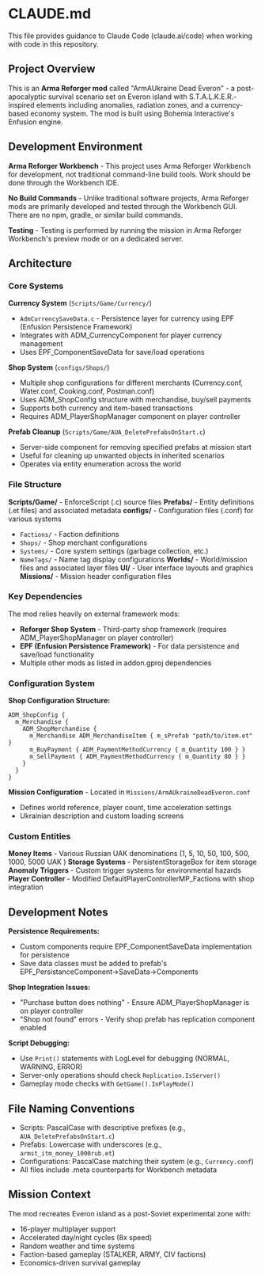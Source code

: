 # CLAUDE.md

This file provides guidance to Claude Code (claude.ai/code) when working with code in this repository.

## Project Overview

This is an **Arma Reforger mod** called "ArmAUkraine Dead Everon" - a post-apocalyptic survival scenario set on Everon island with S.T.A.L.K.E.R.-inspired elements including anomalies, radiation zones, and a currency-based economy system. The mod is built using Bohemia Interactive's Enfusion engine.

## Development Environment

**Arma Reforger Workbench** - This project uses Arma Reforger Workbench for development, not traditional command-line build tools. Work should be done through the Workbench IDE.

**No Build Commands** - Unlike traditional software projects, Arma Reforger mods are primarily developed and tested through the Workbench GUI. There are no npm, gradle, or similar build commands.

**Testing** - Testing is performed by running the mission in Arma Reforger Workbench's preview mode or on a dedicated server.

## Architecture

### Core Systems

**Currency System** (`Scripts/Game/Currency/`)
- `AdmCurrencySaveData.c` - Persistence layer for currency using EPF (Enfusion Persistence Framework)
- Integrates with ADM_CurrencyComponent for player currency management
- Uses EPF_ComponentSaveData for save/load operations

**Shop System** (`configs/Shops/`)
- Multiple shop configurations for different merchants (Currency.conf, Water.conf, Cooking.conf, Postman.conf)
- Uses ADM_ShopConfig structure with merchandise, buy/sell payments
- Supports both currency and item-based transactions
- Requires ADM_PlayerShopManager component on player controller

**Prefab Cleanup** (`Scripts/Game/AUA_DeletePrefabsOnStart.c`)
- Server-side component for removing specified prefabs at mission start
- Useful for cleaning up unwanted objects in inherited scenarios
- Operates via entity enumeration across the world

### File Structure

**Scripts/Game/** - EnforceScript (.c) source files
**Prefabs/** - Entity definitions (.et files) and associated metadata
**configs/** - Configuration files (.conf) for various systems
- `Factions/` - Faction definitions
- `Shops/` - Shop merchant configurations  
- `Systems/` - Core system settings (garbage collection, etc.)
- `NameTags/` - Name tag display configurations
**Worlds/** - World/mission files and associated layer files
**UI/** - User interface layouts and graphics
**Missions/** - Mission header configuration files

### Key Dependencies

The mod relies heavily on external framework mods:
- **Reforger Shop System** - Third-party shop framework (requires ADM_PlayerShopManager on player controller)
- **EPF (Enfusion Persistence Framework)** - For data persistence and save/load functionality
- Multiple other mods as listed in addon.gproj dependencies

### Configuration System

**Shop Configuration Structure:**
```
ADM_ShopConfig {
  m_Merchandise {
    ADM_ShopMerchandise {
      m_Merchandise ADM_MerchandiseItem { m_sPrefab "path/to/item.et" }
      m_BuyPayment { ADM_PaymentMethodCurrency { m_Quantity 100 } }
      m_SellPayment { ADM_PaymentMethodCurrency { m_Quantity 80 } }
    }
  }
}
```

**Mission Configuration** - Located in `Missions/ArmAUkraineDeadEveron.conf`
- Defines world reference, player count, time acceleration settings
- Ukrainian description and custom loading screens

### Custom Entities

**Money Items** - Various Russian UAK denominations (1, 5, 10, 50, 100, 500, 1000, 5000 UAK )
**Storage Systems** - PersistentStorageBox for item storage
**Anomaly Triggers** - Custom trigger systems for environmental hazards
**Player Controller** - Modified DefaultPlayerControllerMP_Factions with shop integration

## Development Notes

**Persistence Requirements:**
- Custom components require EPF_ComponentSaveData implementation for persistence
- Save data classes must be added to prefab's EPF_PersistanceComponent->SaveData->Components

**Shop Integration Issues:**
- "Purchase button does nothing" - Ensure ADM_PlayerShopManager is on player controller
- "Shop not found" errors - Verify shop prefab has replication component enabled

**Script Debugging:**
- Use `Print()` statements with LogLevel for debugging (NORMAL, WARNING, ERROR)
- Server-only operations should check `Replication.IsServer()`
- Gameplay mode checks with `GetGame().InPlayMode()`

## File Naming Conventions

- Scripts: PascalCase with descriptive prefixes (e.g., `AUA_DeletePrefabsOnStart.c`)
- Prefabs: Lowercase with underscores (e.g., `armst_itm_money_1000rub.et`)
- Configurations: PascalCase matching their system (e.g., `Currency.conf`)
- All files include .meta counterparts for Workbench metadata

## Mission Context

The mod recreates Everon island as a post-Soviet experimental zone with:
- 16-player multiplayer support
- Accelerated day/night cycles (8x speed)
- Random weather and time systems
- Faction-based gameplay (STALKER, ARMY, CIV factions)
- Economics-driven survival gameplay
